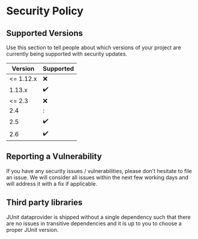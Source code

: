 # Security Policy

## Supported Versions


Use this section to tell people about which versions of your project are
currently being supported with security updates.

| Version   | Supported          |
| --------- | ------------------ |
| <= 1.12.x | :x: |
| 1.13.x    | :heavy_check_mark: |
| <= 2.3    | :x: |
| 2.4       | : |
| 2.5       | :heavy_check_mark: |
| 2.6       | :heavy_check_mark: |

## Reporting a Vulnerability

If you have any security issues / vulnerabilities, please don't hesitate to file an issue. We will consider all issues within 
the next few working days and will address it with a fix if applicable.

## Third party libraries

JUnit dataprovider is shipped without a single dependency such that there are no issues in transitive dependencies 
and it is up to you to choose a proper JUnit version.
